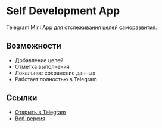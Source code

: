 # Self Development App

Telegram Mini App для отслеживания целей саморазвития.

## Возможности

- Добавление целей
- Отметка выполнения
- Локальное сохранение данных
- Работает полностью в Telegram

## Ссылки

- [Открыть в Telegram]()
- [Веб-версия](https://gamerxxcentury.github.io/self-development-app/)

